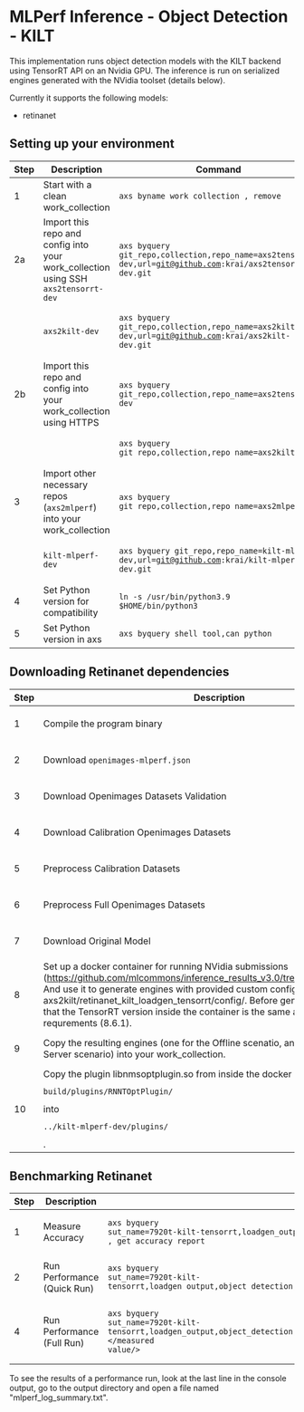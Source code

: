 # MLPerf Inference - Object Detection - KILT
This implementation runs object detection models with the KILT backend using TensorRT API on an Nvidia GPU.
The inference is run on serialized engines generated with the NVidia toolset (details below).

Currently it supports the following models:
- retinanet

## Setting up your environment

| Step | Description | Command |
| --- | --- | --- |
| 1 | Start with a clean work_collection | <pre><code>axs byname work_collection , remove</code></pre> |
| 2a | Import this repo and config into your work_collection using SSH `axs2tensorrt-dev` | <pre><code>axs byquery git_repo,collection,repo_name=axs2tensorrt-dev,url=git@github.com:krai/axs2tensorrt-dev.git</code></pre> |
|   | `axs2kilt-dev`    | <pre><code>axs byquery git_repo,collection,repo_name=axs2kilt-dev,url=git@github.com:krai/axs2kilt-dev.git</code></pre> |
| 2b | Import this repo and config into your work_collection using HTTPS | <pre><code>axs byquery git_repo,collection,repo_name=axs2tensorrt-dev</code></pre> |
|   | | <pre><code>axs byquery git_repo,collection,repo_name=axs2kilt-dev</code></pre> |
| 3 | Import other necessary repos (`axs2mlperf`) into your work_collection | <pre><code>axs byquery git_repo,collection,repo_name=axs2mlperf</code></pre> |
|   | `kilt-mlperf-dev` | <pre><code>axs byquery git_repo,repo_name=kilt-mlperf-dev,url=git@github.com:krai/kilt-mlperf-dev.git</code></pre> |
| 4 | Set Python version for compatibility | <pre><code>ln -s /usr/bin/python3.9 $HOME/bin/python3</code></pre> |
| 5 | Set Python version in axs | <pre><code>axs byquery shell_tool,can_python</code></pre> |

## Downloading Retinanet dependencies

| Step | Description | Command |
| --- | --- | --- |
| 1 | Compile the program binary | <pre><code>axs byquery compiled,kilt_executable,retinanet,device=tensorrt</code></pre> |
| 2 | Download `openimages-mlperf.json` | <pre><code>axs byquery inference_ready,openimages_annotations,v2_1</code></pre> |
| 3 | Download Openimages Datasets Validation | <pre><code>axs byquery downloaded,openimages_mlperf,validation+</code></pre> |
| 4 | Download Calibration Openimages Datasets | <pre><code>axs byquery openimages_mlperf,calibration</code></pre> |
| 5 | Preprocess Calibration Datasets | <pre><code>axs byquery preprocessed,dataset_name=openimages,preprocess_method=pillow_torch,index_file=openimages_cal_images_list.txt,calibration+</code></pre> |
| 6 | Preprocess Full Openimages Datasets | <pre><code>axs byquery preprocessed,dataset_name=openimages,preprocess_method=pillow_torch,first_n=24781,quantized+</code></pre> |
| 7 | Download Original Model | <pre><code>axs byquery downloaded,onnx_model,model_name=retinanet,no_nms</code></pre> |
| 8 | Set up a docker container for running NVidia submissions (https://github.com/mlcommons/inference_results_v3.0/tree/main/closed/NVIDIA). And use it to generate engines with provided custom configs, that are available at axs2kilt/retinanet_kilt_loadgen_tensorrt/config/. Before generating engines ensure that the TensorRT version inside the container is the same as shown in the requrements (8.6.1).| |
| 9 | Copy the resulting engines (one for the Offline scenatio, anothe one - for the Server scenario) into your work_collection. | <pre><code>scp ... ~/work_collection/tensorrt_bert_model/</code></pre> |
| 10 | Copy the plugin libnmsoptplugin.so from inside the docker container at a path <pre><code>build/plugins/RNNTOptPlugin/</code></pre> into <pre><code>../kilt-mlperf-dev/plugins/</code></pre>. | |

## Benchmarking Retinanet

| Step | Description | Command |
| --- | --- | --- |
| 1 | Measure Accuracy  | <pre><code>axs byquery sut_name=7920t-kilt-tensorrt,loadgen_output,object_detection,device=tensorrt,framework=kilt,model_name=retinanet,loadgen_scenario=Offline,loadgen_mode=AccuracyOnly , get accuracy_report</code></pre> |
| 2 | Run Performance (Quick Run) | <pre><code>axs byquery sut_name=7920t-kilt-tensorrt,loadgen_output,object_detection,device=tensorrt,framework=kilt,model_name=retinanet,loadgen_scenario=Offline,loadgen_mode=PerformanceOnly,loadgen_target_qps=1</code></pre> |
| 4 | Run Performance (Full Run) | <pre><code>axs byquery sut_name=7920t-kilt-tensorrt,loadgen_output,object_detection,device=tensorrt,framework=kilt,model_name=retinanet,loadgen_scenario=Offline,loadgen_mode=PerformanceOnly,loadgen_target_qps=</measured value/></code></pre> |

To see the results of a performance run, look at the last line in the console output, go to the output directory and open a file named "mlperf_log_summary.txt".